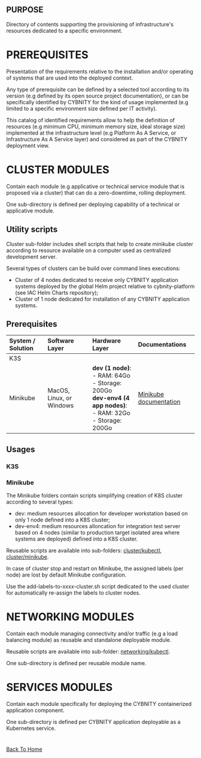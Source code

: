 ## PURPOSE
Directory of contents supporting the provisioning of infrastructure's resources dedicated to a specific environment.

# PREREQUISITES
Presentation of the requirements relative to the installation and/or operating of systems that are used into the deployed context.

Any type of prerequisite can be defined by a selected tool according to its version (e.g defined by its open source project documentation), or can be specifically identified by CYBNITY for the kind of usage implemented (e.g limited to a specific environment size defined per IT activity).

This catalog of identified requirements allow to help the definition of resources (e.g minimum CPU, minimum memory size, ideal storage size) implemented at the infrastructure level (e.g Platform As A Service, or Infrastructure As A Service layer) and considered as part of the CYBNITY deployment view.

# CLUSTER MODULES
Contain each module (e.g applicative or technical service module that is proposed via a cluster) that can do a zero-downtime, rolling deployment.

One sub-directory is defined per deploying capability of a technical or applicative module.

## Utility scripts
Cluster sub-folder includes shell scripts that help to create minikube cluster according to resource available on a computer used as centralized development server.

Several types of clusters can be build over command lines executions:
- Cluster of 4 nodes dedicated to receive only CYBNITY application systems deployed by the global Helm project relative to cybnity-platform (see IAC Helm Charts repository);
- Cluster of 1 node dedicated for installation of any CYBNITY application systems.

## Prerequisites
|System / Solution|Software Layer|Hardware Layer|Documentations|
|:--|:--|:--|:--|
|K3S| | | |
|Minikube|MacOS, Linux, or Windows|__dev (1 node)__:<br>- RAM: 64Go<br>- Storage: 200Go<br>__dev-env4 (4 app nodes)__:<br>- RAM: 32Go<br>- Storage: 200Go|[Minikube documentation](https://minikube.sigs.k8s.io/docs/)|

## Usages
### K3S

### Minikube
The Minikube folders contain scripts simplifying creation of K8S cluster according to several types:
- dev: medium resources allocation for developer workstation based on only 1 node defined into a K8S cluster;
- dev-env4: medium resources alloncation for integration test server based on 4 nodes (similar to production target isolated area where systems are deployed) defined into a K8S cluster.

Reusable scripts are available into sub-folders: [cluster/kubectl](cluster/kubectl), [cluster/minikube](cluster/minikube).

In case of cluster stop and restart on Minikube, the assigned labels (per node) are lost by default Minikube configuration.

Use the add-labels-to-xxxx-cluster.sh script dedicated to the used cluster for automatically re-assign the labels to cluster nodes.

# NETWORKING MODULES
Contain each module managing connectivity and/or traffic (e.g a load balancing module) as reusable and standalone deployable module.

Reusable scripts are available into sub-folder: [networking/kubectl](networking/kubectl).

One sub-directory is defined per reusable module name.

# SERVICES MODULES
Contain each module specifically for deploying the CYBNITY containerized application component.

One sub-directory is defined per CYBNITY application deployable as a Kubernetes service.

#
[Back To Home](../README.md)
